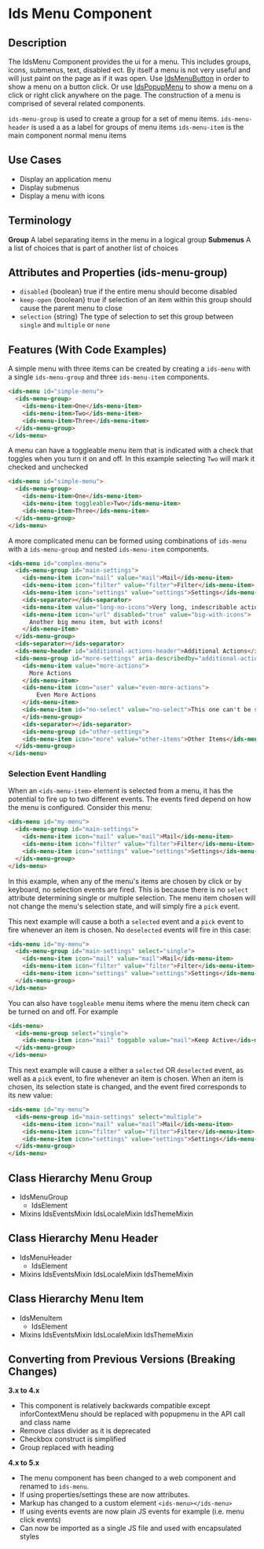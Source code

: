 # Ids Menu Component

## Description

The IdsMenu Component provides the ui for a menu. This includes groups, icons, submenus, text, disabled ect. By itself a menu is not very useful and will just paint on the page as if it was open. Use [IdsMenuButton]('../ids-menu-button/README.md') in order to show a menu on a button click. Or use [IdsPopupMenu]('../ids-popup-menu/README.md') to show a menu on a click or right click anywhere on the page. The construction of a menu is comprised of several related components.

`ids-menu-group` is used to create a group for a set of menu items.
`ids-menu-header` is used a as a label for groups of menu items
`ids-menu-item` is the main component normal menu items

## Use Cases

- Display an application menu
- Display submenus
- Display a menu with icons

## Terminology

**Group** A label separating items in the menu in a logical group
**Submenus** A a list of choices that is part of another list of choices

## Attributes and Properties (ids-menu-group)

- `disabled` {boolean} true if the entire menu should become disabled
- `keep-open` {boolean} true if selection of an item within this group should cause the parent menu to close
- `selection` {string} The type of selection to set this group between `single` and `multiple` or `none`

## Features (With Code Examples)

A simple menu with three items can be created by creating a `ids-menu` with a single `ids-menu-group` and three `ids-menu-item` components.

```html
<ids-menu id="simple-menu">
  <ids-menu-group>
    <ids-menu-item>One</ids-menu-item>
    <ids-menu-item>Two</ids-menu-item>
    <ids-menu-item>Three</ids-menu-item>
  </ids-menu-group>
</ids-menu>
```

A menu can have a toggleable menu item that is indicated with a check that toggles when you turn it on and off. In this example selecting `Two` will mark it checked and unchecked

```html
<ids-menu id="simple-menu">
  <ids-menu-group>
    <ids-menu-item>One</ids-menu-item>
    <ids-menu-item toggleable>Two</ids-menu-item>
    <ids-menu-item>Three</ids-menu-item>
  </ids-menu-group>
</ids-menu>
```

A more complicated menu can be formed using combinations of  `ids-menu` with a `ids-menu-group` and nested `ids-menu-item` components.

```html
<ids-menu id="complex-menu">
  <ids-menu-group id="main-settings">
    <ids-menu-item icon="mail" value="mail">Mail</ids-menu-item>
    <ids-menu-item icon="filter" value="filter">Filter</ids-menu-item>
    <ids-menu-item icon="settings" value="settings">Settings</ids-menu-item>
    <ids-separator></ids-separator>
    <ids-menu-item value="long-no-icons">Very long, indescribable action with no icons</ids-menu-item>
    <ids-menu-item icon="url" disabled="true" value="big-with-icons">
      Another big menu item, but with icons!
    </ids-menu-item>
  </ids-menu-group>
  <ids-separator></ids-separator>
  <ids-menu-header id="additional-actions-header">Additional Actions</ids-menu-header>
  <ids-menu-group id="more-settings" aria-describedby="additional-actions-header">
    <ids-menu-item value="more-actions">
      More Actions
    </ids-menu-item>
    <ids-menu-item icon="user" value="even-more-actions">
        Even More Actions
    </ids-menu-item>
    <ids-menu-item id="no-select" value="no-select">This one can't be selected (Check the console)</ids-menu-item>
    </ids-menu-group>
    <ids-separator></ids-separator>
    <ids-menu-group id="other-settings">
    <ids-menu-item icon="more" value="other-items">Other Items</ids-menu-item>
  </ids-menu-group>
</ids-menu>
```
### Selection Event Handling

When an `<ids-menu-item>` element is selected from a menu, it has the potential to fire up to two different events.  The events fired depend on how the menu is configured.  Consider this menu:

```html
<ids-menu id="my-menu">
  <ids-menu-group id="main-settings">
    <ids-menu-item icon="mail" value="mail">Mail</ids-menu-item>
    <ids-menu-item icon="filter" value="filter">Filter</ids-menu-item>
    <ids-menu-item icon="settings" value="settings">Settings</ids-menu-item>
  </ids-menu-group>
</ids-menu>
```

In this example, when any of the menu's items are chosen by click or by keyboard, no selection events are fired.  This is because there is no `select` attribute determining single or multiple selection.  The menu item chosen will not change the menu's selection state, and will simply fire a `pick` event.

This next example will cause a both a `selected` event and a `pick` event to fire whenever an item is chosen.  No `deselected` events will fire in this case:

```html
<ids-menu id="my-menu">
  <ids-menu-group id="main-settings" select="single">
    <ids-menu-item icon="mail" value="mail">Mail</ids-menu-item>
    <ids-menu-item icon="filter" value="filter">Filter</ids-menu-item>
    <ids-menu-item icon="settings" value="settings">Settings</ids-menu-item>
  </ids-menu-group>
</ids-menu>
```

You can also have `toggleable` menu items where the menu item check can be turned on and off. For example

```html
<ids-menu>
  <ids-menu-group select="single">
    <ids-menu-item icon="mail" toggable value="mail">Keep Active</ids-menu-item>
  </ids-menu-group>
</ids-menu>
```

This next example will cause a either a `selected` OR `deselected` event, as well as a `pick` event, to fire whenever an item is chosen.  When an item is chosen, its selection state is changed, and the event fired corresponds to its new value:

```html
<ids-menu id="my-menu">
  <ids-menu-group id="main-settings" select="multiple">
    <ids-menu-item icon="mail" value="mail">Mail</ids-menu-item>
    <ids-menu-item icon="filter" value="filter">Filter</ids-menu-item>
    <ids-menu-item icon="settings" value="settings">Settings</ids-menu-item>
  </ids-menu-group>
</ids-menu>
```

## Class Hierarchy Menu Group

- IdsMenuGroup
  - IdsElement
- Mixins
  IdsEventsMixin
  IdsLocaleMixin
  IdsThemeMixin

## Class Hierarchy Menu Header

- IdsMenuHeader
  - IdsElement
- Mixins
  IdsEventsMixin
  IdsLocaleMixin
  IdsThemeMixin

## Class Hierarchy Menu Item

- IdsMenuItem
  - IdsElement
- Mixins
  IdsEventsMixin
  IdsLocaleMixin
  IdsThemeMixin

## Converting from Previous Versions (Breaking Changes)

**3.x to 4.x**

- This component is relatively backwards compatible except inforContextMenu should be replaced with popupmenu in the API call and class name
- Remove class divider as it is deprecated
- Checkbox construct is simplified
- Group replaced with heading

**4.x to 5.x**

- The menu component has been changed to a web component and renamed to `ids-menu`.
- If using properties/settings these are now attributes.
- Markup has changed to a custom element `<ids-menu></ids-menu>`
- If using events events are now plain JS events for example (i.e. menu click events)
- Can now be imported as a single JS file and used with encapsulated styles
